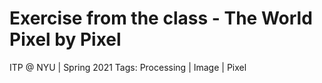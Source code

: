 # Exercise from the class - The World Pixel by Pixel

ITP @ NYU | Spring 2021
Tags: Processing | Image | Pixel

